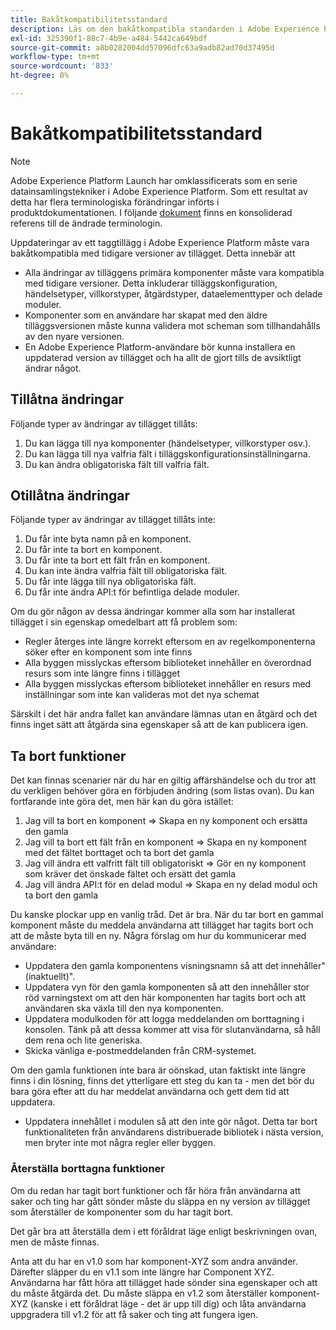```yaml
---
title: Bakåtkompatibilitetsstandard
description: Läs om den bakåtkompatibla standarden i Adobe Experience Platform som säkerställer att uppdaterade versioner av taggtillägg är kompatibla med tidigare versioner.
exl-id: 325390f1-88c7-4b9e-a484-5442ca649bdf
source-git-commit: a8b0282004dd57096dfc63a9adb82ad70d37495d
workflow-type: tm+mt
source-wordcount: '833'
ht-degree: 0%

---
```


# Bakåtkompatibilitetsstandard

>[!NOTE]
>
>Adobe Experience Platform Launch har omklassificerats som en serie datainsamlingstekniker i Adobe Experience Platform. Som ett resultat av detta har flera terminologiska förändringar införts i produktdokumentationen. I följande [dokument](../term-updates.md) finns en konsoliderad referens till de ändrade terminologin.

Uppdateringar av ett taggtillägg i Adobe Experience Platform måste vara bakåtkompatibla med tidigare versioner av tillägget. Detta innebär att

* Alla ändringar av tilläggens primära komponenter måste vara kompatibla med tidigare versioner.  Detta inkluderar tilläggskonfiguration, händelsetyper, villkorstyper, åtgärdstyper, dataelementtyper och delade moduler.
* Komponenter som en användare har skapat med den äldre tilläggsversionen måste kunna validera mot scheman som tillhandahålls av den nyare versionen.
* En Adobe Experience Platform-användare bör kunna installera en uppdaterad version av tillägget och ha allt de gjort tills de avsiktligt ändrar något.

## Tillåtna ändringar

Följande typer av ändringar av tillägget tillåts:

1. Du kan lägga till nya komponenter (händelsetyper, villkorstyper osv.).
1. Du kan lägga till nya valfria fält i tilläggskonfigurationsinställningarna.
1. Du kan ändra obligatoriska fält till valfria fält.

## Otillåtna ändringar

Följande typer av ändringar av tillägget tillåts inte:

1. Du får inte byta namn på en komponent.
1. Du får inte ta bort en komponent.
1. Du får inte ta bort ett fält från en komponent.
1. Du kan inte ändra valfria fält till obligatoriska fält.
1. Du får inte lägga till nya obligatoriska fält.
1. Du får inte ändra API:t för befintliga delade moduler.

Om du gör någon av dessa ändringar kommer alla som har installerat tillägget i sin egenskap omedelbart att få problem som:

* Regler återges inte längre korrekt eftersom en av regelkomponenterna söker efter en komponent som inte finns
* Alla byggen misslyckas eftersom biblioteket innehåller en överordnad resurs som inte längre finns i tillägget
* Alla byggen misslyckas eftersom biblioteket innehåller en resurs med inställningar som inte kan valideras mot det nya schemat

Särskilt i det här andra fallet kan användare lämnas utan en åtgärd och det finns inget sätt att åtgärda sina egenskaper så att de kan publicera igen.

## Ta bort funktioner

Det kan finnas scenarier när du har en giltig affärshändelse och du tror att du verkligen behöver göra en förbjuden ändring (som listas ovan).  Du kan fortfarande inte göra det, men här kan du göra istället:

1. Jag vill ta bort en komponent => Skapa en ny komponent och ersätta den gamla
1. Jag vill ta bort ett fält från en komponent => Skapa en ny komponent med det fältet borttaget och ta bort det gamla
1. Jag vill ändra ett valfritt fält till obligatoriskt => Gör en ny komponent som kräver det önskade fältet och ersätt det gamla
1. Jag vill ändra API:t för en delad modul => Skapa en ny delad modul och ta bort den gamla

Du kanske plockar upp en vanlig tråd.  Det är bra.  När du tar bort en gammal komponent måste du meddela användarna att tillägget har tagits bort och att de måste byta till en ny.  Några förslag om hur du kommunicerar med användare:

* Uppdatera den gamla komponentens visningsnamn så att det innehåller&quot;(inaktuellt)&quot;.
* Uppdatera vyn för den gamla komponenten så att den innehåller stor röd varningstext om att den här komponenten har tagits bort och att användaren ska växla till den nya komponenten.
* Uppdatera modulkoden för att logga meddelanden om borttagning i konsolen.  Tänk på att dessa kommer att visa för slutanvändarna, så håll dem rena och lite generiska.
* Skicka vänliga e-postmeddelanden från CRM-systemet.

Om den gamla funktionen inte bara är oönskad, utan faktiskt inte längre finns i din lösning, finns det ytterligare ett steg du kan ta - men det bör du bara göra efter att du har meddelat användarna och gett dem tid att uppdatera.

* Uppdatera innehållet i modulen så att den inte gör något.  Detta tar bort funktionaliteten från användarens distribuerade bibliotek i nästa version, men bryter inte mot några regler eller byggen.

### Återställa borttagna funktioner

Om du redan har tagit bort funktioner och får höra från användarna att saker och ting har gått sönder måste du släppa en ny version av tillägget som återställer de komponenter som du har tagit bort.

Det går bra att återställa dem i ett föråldrat läge enligt beskrivningen ovan, men de måste finnas.

Anta att du har en v1.0 som har komponent-XYZ som andra använder.  Därefter släpper du en v1.1 som inte längre har Component XYZ.  Användarna har fått höra att tillägget hade sönder sina egenskaper och att du måste åtgärda det.  Du måste släppa en v1.2 som återställer komponent-XYZ (kanske i ett föråldrat läge - det är upp till dig) och låta användarna uppgradera till v1.2 för att få saker och ting att fungera igen.
